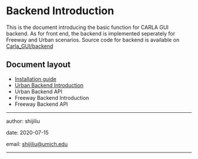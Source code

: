 # Backend Introduction

This is the document introducing the basic function for CARLA GUI backend. As for front end, 
the backend is implemented seperately for Freeway and Urban scenarios. Source code for backend is 
available on [Carla_GUI/backend](https://github.com/CenturyLiu/Carla-GUI/tree/master/backend)

## Document layout

- [Installation guide](installation_guide.md)
- [Urban Backend Introduction](urban_backend_introduction.md)
- Urban Backend API
- Freeway Backend Introduction
- Freeway Backend API

---
author: shijiliu

date: 2020-07-15

email: shijiliu@umich.edu

---

